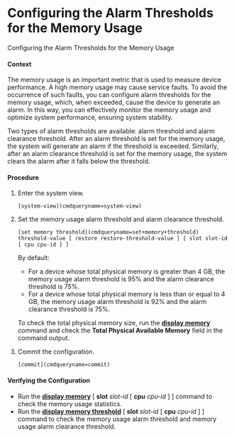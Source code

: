 Configuring the Alarm Thresholds for the Memory Usage
=====================================================

Configuring the Alarm Thresholds for the Memory Usage

#### Context

The memory usage is an important metric that is used to measure device performance. A high memory usage may cause service faults. To avoid the occurrence of such faults, you can configure alarm thresholds for the memory usage, which, when exceeded, cause the device to generate an alarm. In this way, you can effectively monitor the memory usage and optimize system performance, ensuring system stability.

Two types of alarm thresholds are available: alarm threshold and alarm clearance threshold. After an alarm threshold is set for the memory usage, the system will generate an alarm if the threshold is exceeded. Similarly, after an alarm clearance threshold is set for the memory usage, the system clears the alarm after it falls below the threshold.


#### Procedure

1. Enter the system view.
   
   
   ```
   [system-view](cmdqueryname=system-view)
   ```
2. Set the memory usage alarm threshold and alarm clearance threshold.
   
   
   ```
   [set memory threshold](cmdqueryname=set+memory+threshold) threshold-value [ restore restore-threshold-value ] [ slot slot-id [ cpu cpu-id ] ]
   ```
   
   By default:
   
   * For a device whose total physical memory is greater than 4 GB, the memory usage alarm threshold is 95% and the alarm clearance threshold is 75%.
   * For a device whose total physical memory is less than or equal to 4 GB, the memory usage alarm threshold is 92% and the alarm clearance threshold is 75%.
   
   To check the total physical memory size, run the [**display memory**](cmdqueryname=display+memory) command and check the **Total Physical Available Memory** field in the command output.
3. Commit the configuration.
   
   
   ```
   [commit](cmdqueryname=commit)
   ```

#### Verifying the Configuration

* Run the [**display memory**](cmdqueryname=display+memory) [ **slot** *slot-id* [ **cpu** *cpu-id* ] ] command to check the memory usage statistics.
* Run the [**display memory threshold**](cmdqueryname=display+memory+threshold) [ **slot** *slot-id* [ **cpu** *cpu-id* ] ] command to check the memory usage alarm threshold and memory usage alarm clearance threshold.